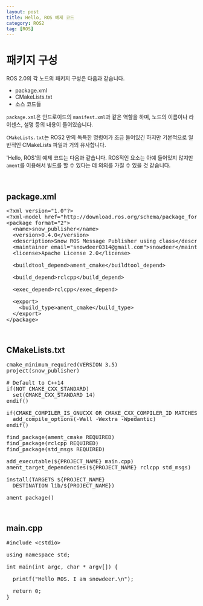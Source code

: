 ```yaml
---
layout: post
title: Hello, ROS 예제 코드
category: ROS2
tag: [ROS]
---
```

# 패키지 구성

ROS 2.0의 각 노드의 패키지 구성은 다음과 같습니다.

* package.xml
* CMakeLists.txt
* 소스 코드들

`package.xml`은 안드로이드의 `manifest.xml`과 같은 역할을 하며, 노드의 이름이나 라이센스, 설명 등의 내용이 들어있습니다.

`CMakeLists.txt`는 ROS2 만의 독특한 명령어가 조금 들어있긴 하지만 기본적으로 일반적인 CMakeLists 파일과 거의 유사합니다.

'Hello, ROS'의 예제 코드는 다음과 같습니다. ROS적인 요소는 아예 들어있지 않지만 `ament`를 이용해서 빌드를 할 수 있다는 데 의의를 가질 수 있을 것 같습니다.

<br>

## package.xml

<pre class="prettyprint">
&lt;?xml version="1.0"?&gt;
&lt;?xml-model href="http://download.ros.org/schema/package_format2.xsd" schematypens="http://www.w3.org/2001/XMLSchema"?&gt;
&lt;package format="2"&gt;
  &lt;name&gt;snow_publisher&lt;/name&gt;
  &lt;version&gt;0.4.0&lt;/version&gt;
  &lt;description&gt;Snow ROS Message Publisher using class&lt;/description&gt;
  &lt;maintainer email="snowdeer0314@gmail.com"&gt;snowdeer&lt;/maintainer&gt;
  &lt;license&gt;Apache License 2.0&lt;/license&gt;

  &lt;buildtool_depend&gt;ament_cmake&lt;/buildtool_depend&gt;

  &lt;build_depend&gt;rclcpp&lt;/build_depend&gt;

  &lt;exec_depend&gt;rclcpp&lt;/exec_depend&gt;
  
  &lt;export&gt;
    &lt;build_type&gt;ament_cmake&lt;/build_type&gt;
  &lt;/export&gt;
&lt;/package&gt;
</pre>

<br>

## CMakeLists.txt

<pre class="prettyprint">
cmake_minimum_required(VERSION 3.5)
project(snow_publisher)

# Default to C++14
if(NOT CMAKE_CXX_STANDARD)
  set(CMAKE_CXX_STANDARD 14)
endif()

if(CMAKE_COMPILER_IS_GNUCXX OR CMAKE_CXX_COMPILER_ID MATCHES "Clang")
  add_compile_options(-Wall -Wextra -Wpedantic)
endif()

find_package(ament_cmake REQUIRED)
find_package(rclcpp REQUIRED)
find_package(std_msgs REQUIRED)

add_executable(${PROJECT_NAME} main.cpp)
ament_target_dependencies(${PROJECT_NAME} rclcpp std_msgs)

install(TARGETS ${PROJECT_NAME}
  DESTINATION lib/${PROJECT_NAME})

ament_package()
</pre>

<br>

## main.cpp

<pre class="prettyprint">
#include &lt;cstdio&gt;

using namespace std;

int main(int argc, char * argv[]) {
  
  printf("Hello ROS. I am snowdeer.\n");

  return 0;
}
</pre>